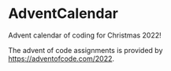 # AdventCalendar

Advent calendar of coding for Christmas 2022!

The advent of code assignments is provided by https://adventofcode.com/2022.

